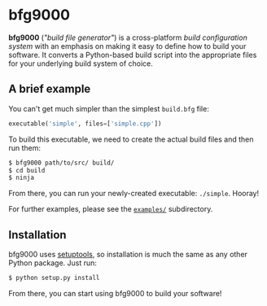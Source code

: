 # bfg9000

**bfg9000** (*"build file generator"*) is a cross-platform *build configuration
system* with an emphasis on making it easy to define how to build your software.
It converts a Python-based build script into the appropriate files for your
underlying build system of choice.

## A brief example

You can't get much simpler than the simplest `build.bfg` file:

```python
executable('simple', files=['simple.cpp'])
```

To build this executable, we need to create the actual build files and then
run them:

```sh
$ bfg9000 path/to/src/ build/
$ cd build
$ ninja
```

From there, you can run your newly-created executable: `./simple`. Hooray!

For further examples, please see the
[`examples/`](https://github.com/jimporter/bfg9000/tree/master/examples)
subdirectory.

## Installation

bfg9000 uses [setuptools](http://pythonhosted.org/setuptools/), so installation
is much the same as any other Python package. Just run:

```sh
$ python setup.py install
```

From there, you can start using bfg9000 to build your software!
